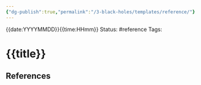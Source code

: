 ```yaml
---
{"dg-publish":true,"permalink":"/3-black-holes/templates/reference/"}
---
```


{{date:YYYYMMDD}}{{time:HHmm}}
Status: #reference
Tags: 
# {{title}}



## References
